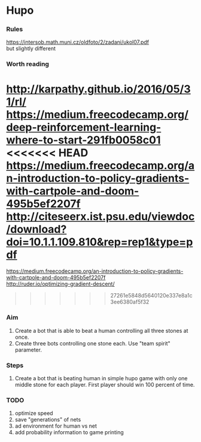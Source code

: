 # Hupo

### Rules
https://intersob.math.muni.cz/oldfoto/2/zadani/ukol07.pdf  
but slightly different

### Worth reading
http://karpathy.github.io/2016/05/31/rl/  
https://medium.freecodecamp.org/deep-reinforcement-learning-where-to-start-291fb0058c01  
<<<<<<< HEAD
https://medium.freecodecamp.org/an-introduction-to-policy-gradients-with-cartpole-and-doom-495b5ef2207f
http://citeseerx.ist.psu.edu/viewdoc/download?doi=10.1.1.109.810&rep=rep1&type=pdf  
=======
https://medium.freecodecamp.org/an-introduction-to-policy-gradients-with-cartpole-and-doom-495b5ef2207f  
http://ruder.io/optimizing-gradient-descent/
>>>>>>> 27261e5848d5640120e337e8a1c3ee6380af5f32

### Aim
1. Create a bot that is able to beat a human controlling all three stones at once.
2. Create three bots controlling one stone each. Use "team spirit" parameter.

### Steps
1. Create a bot that is beating human in simple hupo game with only one middle stone for each player. First player should win 100 percent of time.

### TODO
1. optimize speed
2. save "generations" of nets
3. ad environment for human vs net
4. add probability information to game printing
